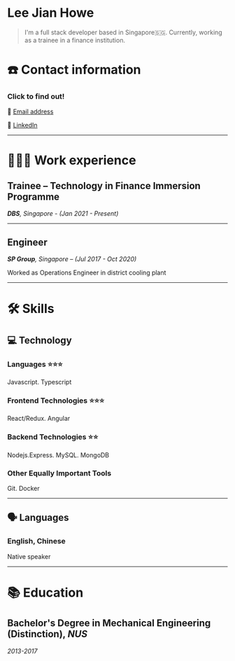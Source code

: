 # Lee Jian Howe

> I'm a full stack developer based in Singapore🇸🇬. Currently, working as a trainee in a finance institution.

# ☎️ Contact information

### Click to find out!

📧 [Email address](mailto:jianhowe@gmail.com)

🔗 [LinkedIn](http://linkedin.com/in/jianhowe/)

---

# 👨🏻‍💻 Work experience

## Trainee – Technology in Finance Immersion Programme

***DBS**, Singapore - (Jan 2021 - Present)*

---

## Engineer

***SP Group**, Singapore – (Jul 2017 - Oct 2020)*

Worked as Operations Engineer in district cooling plant

---

# 🛠 Skills

## 💻 Technology

### Languages ⭐️⭐️⭐️

Javascript. Typescript 

### Frontend Technologies ⭐️⭐️⭐️

React/Redux. Angular

### Backend Technologies ⭐️⭐️

Nodejs.Express. MySQL. MongoDB

### Other Equally Important Tools

Git. Docker

---

## 🗣 Languages

### English, Chinese

Native speaker

---

# 📚 Education

## **Bachelor's Degree in Mechanical Engineering (Distinction), _NUS_**

*2013-2017*
